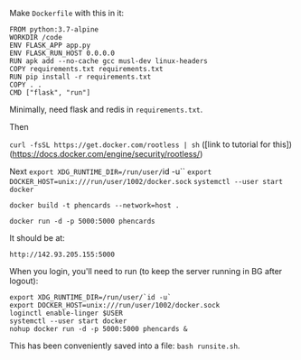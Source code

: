 Make `Dockerfile` with this in it:
```
FROM python:3.7-alpine
WORKDIR /code
ENV FLASK_APP app.py
ENV FLASK_RUN_HOST 0.0.0.0
RUN apk add --no-cache gcc musl-dev linux-headers
COPY requirements.txt requirements.txt
RUN pip install -r requirements.txt
COPY . .
CMD ["flask", "run"]
```
Minimally, need flask and redis in `requirements.txt`.

Then

`curl -fsSL https://get.docker.com/rootless | sh` ([link to tutorial for this])(https://docs.docker.com/engine/security/rootless/)

Next
`export XDG_RUNTIME_DIR=/run/user/`id -u``
`export DOCKER_HOST=unix:///run/user/1002/docker.sock`
`systemctl --user start docker`

`docker build -t phencards --network=host .`

`docker run -d -p 5000:5000 phencards`

It should be at:

`http://142.93.205.155:5000`

When you login, you'll need to run (to keep the server running in BG after logout):

```
export XDG_RUNTIME_DIR=/run/user/`id -u`
export DOCKER_HOST=unix:///run/user/1002/docker.sock
loginctl enable-linger $USER
systemctl --user start docker
nohup docker run -d -p 5000:5000 phencards &
```

This has been conveniently saved into a file: `bash runsite.sh`.
